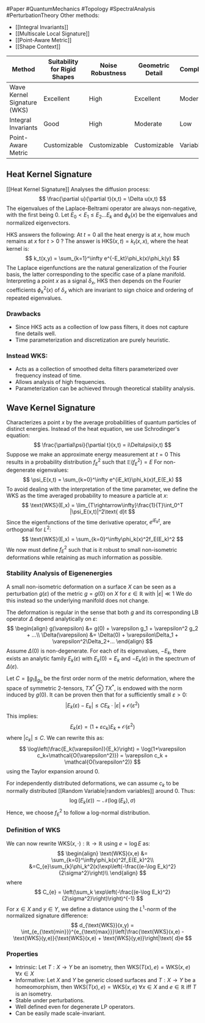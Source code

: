 #Paper #QuantumMechanics #Topology #SpectralAnalysis #PerturbationTheory 
Other methods:
- [[Integral Invariants]]
- [[Multiscale Local Signature]]
- [[Point-Aware Metric]]
- [[Shape Context]]

| Method                      | Suitability for Rigid Shapes | Noise Robustness | Geometric Detail | Complexity |
| --------------------------- | ---------------------------- | ---------------- | --------------------------- | ------------------------ |
| Wave Kernel Signature (WKS) | Excellent                    | High             | Excellent                   | Moderate                 |
| Integral Invariants         | Good                         | High             | Moderate                    | Low                      |
| Point-Aware Metric          | Customizable                 | Customizable     | Customizable                | Variable                 |

## Heat Kernel Signature
[[Heat Kernel Signature]]
Analyses the diffusion process:
$$
\frac{\partial u}{\partial t}(x,t) = \Delta u(x,t)
$$
The eigenvalues of the Laplace-Beltrami operator are always non-negative, with the first being 0.
Let $E_0<E_1\leq E_2 ...E_k$ and $\phi_k(x)$ be the eigenvalues and normalized eigenvectors.

HKS answers the following:
At $t=0$ all the heat energy is at $x$, how much remains at $x$ for $t>0$ ?
The answer is $\text{HKS}(x,t) = k_t(x,x)$, where the heat kernel is:
$$
k_t(x,y) = \sum_{k=1}^\infty e^{-E_kt}\phi_k(x)\phi_k(y)
$$
The Laplace eigenfunctions are the natural generalization of the Fourier basis, the latter corresponding to the specific case of a plane manifold.
Interpreting a point $x$ as a signal $\delta_x$, $\text{HKS}$ then depends on the Fourier coefficients $\phi_k^2(x)$ of $\delta_x$ which are invariant to sign choice and ordering of repeated eigenvalues.

### Drawbacks
- Since $\text{HKS}$ acts as a collection of low pass filters, it does not capture fine details well.
- Time parameterization and discretization are purely heuristic.

### Instead WKS:
- Acts as a collection of smoothed delta filters parameterized over frequency instead of time.
- Allows analysis of high frequencies.
- Parameterization can be achieved through theoretical stability analysis.

## Wave Kernel Signature
Characterizes a point $x$ by the average probabilities of quantum particles of distinct energies.
Instead of the heat equation, we use Schrodinger's equation:
$$
\frac{\partial\psi}{\partial t}(x,t) = i\Delta\psi(x,t)
$$
Suppose we make an approximate energy measurement at $t=0$
This results in a probability distribution $f^2_E$ such that $\mathbb{E}(f^2_E) = E$
For non-degenerate eigenvalues:
$$
\psi_E(x,t) = \sum_{k=0}^\infty e^{iE_kt}\phi_k(x)f_E(E_k)
$$
To avoid dealing with the interpretation of the time parameter, we define the WKS as the time averaged probability to measure a particle at $x$:
$$
\text{WKS}(E,x) = \lim_{T\rightarrow\infty}\frac{1}{T}\int_0^T |\psi_E(x,t)|^2\text{ d}t
$$
Since the eigenfunctions of the time derivative operator, $e^{iE_kt}$, are orthogonal for $L^2$:
$$
\text{WKS}(E,x) = \sum_{k=0}^\infty\phi_k(x)^2f_E(E_k)^2
$$
We now must define $f_E^2$ such that is it robust to small non-isometric deformations while retaining as much information as possible.

### Stability Analysis of Eigenenergies
A small non-isometric deformation on a surface $X$ can be seen 
as a perturbation $g(\varepsilon)$ of the metric $g=g(0)$ on $X$ for $\varepsilon\in\mathbb{R}$ with $|\varepsilon|\ll 1$
We do this instead so the underlying manifold does not change.

The deformation is regular in the sense that both $g$ and its corresponding LB operator $\Delta$ depend analytically on $\varepsilon$:
$$
\begin{align}
g(\varepsilon) &= g(0) + \varepsilon g_1 + \varepsilon^2 g_2 + ...\\
\Delta(\varepsilon) &= \Delta(0) + \varepsilon\Delta_1 + \varepsilon^2\Delta_2+...
\end{align}
$$
Assume $\Delta(0)$ is non-degenerate. 
For each of its eigenvalues, $-E_k$, there exists an analytic family $E_k(\varepsilon)$ with $E_k(0)=E_k$ and $-E_k(\varepsilon)$ in the spectrum of $\Delta(\varepsilon)$. 

Let $C=\|g_1\|_{g_0}$ be the first order norm of the metric deformation, where the space of symmetric 2-tensors, $TX^*\otimes TX^*$, is endowed with the norm induced by $g(0)$.
It can be proven then that for a sufficiently small $\varepsilon>0$:
$$
|E_k(\varepsilon)-E_k|\leq CE_k \cdot|\varepsilon|+\mathcal{O}(\varepsilon^2)
$$
This implies:
$$
E_k(\varepsilon) = (1+\varepsilon c_k)E_k + \mathcal{O}(\varepsilon^2)
$$
where $|c_k|\leq C$.
We can rewrite this as:
$$
\log\left(\frac{E_k(\varepsilon)}{E_k}\right) = \log(1+\varepsilon c_k+\mathcal{O(\varepsilon^2)}) = \varepsilon c_k + \mathcal{O(\varepsilon^2)}
$$
using the Taylor expansion around $0$. 

For independently distributed deformations, we can assume $c_k$ to be normally distributed [[Random Variable|random variables]] around $0$. Thus:
$$
\log(E_k(\varepsilon))\sim\mathcal{N}(\log(E_k), \sigma)
$$
Hence, we choose $f^2_E$ to follow a log-normal distribution.

### Definition of WKS
We can now rewrite $\text{WKS}(x,\cdot):\mathbb{R}\rightarrow\mathbb{R}$ using $e = \log E$ as:
$$
\begin{align}
\text{WKS}(x,e) &= \sum_{k=0}^\infty\phi_k(x)^2f_E(E_k)^2\\
&=C_{e}\sum_{k}\phi_k^2(x)\exp\left(-\frac{(e-\log E_k)^2}{2\sigma^2}\right)\\
\end{align}
$$
where 
$$
C_{e} = \left(\sum_k \exp\left(-\frac{(e-\log E_k)^2}{2\sigma^2}\right)\right)^{-1}
$$
For $x\in X$ and $y\in Y$, we define a distance using the $L^1$-norm of the normalized signature difference:
$$
d_{\text{WKS}}(x,y) = \int_{e_{\text{min}}}^{e_{\text{max}}}\left|\frac{\text{WKS}(x,e) - \text{WKS}(y,e)}{\text{WKS}(x,e) + \text{WKS}(y,e)}\right|\text{ d}e
$$
### Properties
- Intrinsic: Let $T: X\rightarrow Y$ be an isometry, then $\text{WKS}(T(x),e) = \text{WKS}(x,e)$ $\forall x\in X$
- Informative: Let $X$ and $Y$ be generic closed surfaces and $T:X\rightarrow Y$ be a homeomorphism, then $\text{WKS}(T(x),e) = \text{WKS}(x,e)$ $\forall x\in X$ and $e\in\mathbb{R}$ iff $T$ is an isometry.
- Stable under perturbations.
- Well defined even for degenerate LP operators.
- Can be easily made scale-invariant.